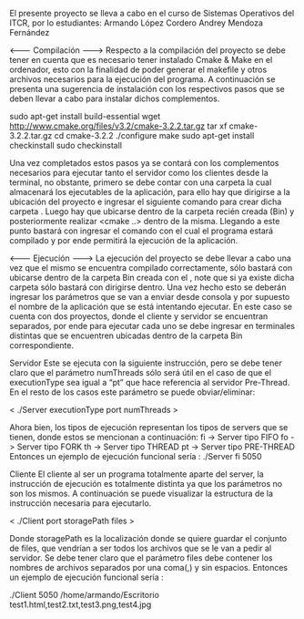 El presente proyecto se lleva a cabo en el curso de Sistemas Operativos del ITCR, por lo estudiantes: Armando López Cordero Andrey Mendoza Fernández


<--- Compilación --->
Respecto a la compilación del proyecto se debe tener en cuenta que es necesario tener instalado Cmake & Make en el ordenador, esto con la finalidad de poder generar el makefile y otros archivos necesarios para la ejecución del programa. A continuación se presenta una sugerencia de instalación con los respectivos pasos que se deben llevar a cabo para instalar dichos complementos.

sudo apt-get install build-essential
wget http://www.cmake.org/files/v3.2/cmake-3.2.2.tar.gz
tar xf cmake-3.2.2.tar.gz 
cd cmake-3.2.2 ./configure 
make
sudo apt-get install checkinstall
sudo checkinstall

Una vez completados estos pasos ya se contará con los complementos necesarios para ejecutar tanto el servidor como los clientes desde la terminal, no obstante, primero se debe contar con una carpeta la cual almacenará los ejecutables de la aplicación, para ello hay que dirigirse a la ubicación del proyecto e ingresar el siguiente comando para crear dicha carpeta <mkdir Bin>. Luego hay que ubicarse dentro de la carpeta recién creada (Bin) y posteriormente realizar <cmake ..> dentro de la misma.
Llegando a este punto bastará con ingresar el comando <make> con el cual el programa estará compilado y por ende permitirá la ejecución de la aplicación.




<--- Ejecución --->
La ejecución del proyecto se debe llevar a cabo una vez que el mismo se encuentra compilado correctamente, sólo bastará con ubicarse dentro de la carpeta Bin creada con el <mkdir Bin>, note que si ya existe dicha carpeta sólo bastará con dirigirse dentro. 
Una vez hecho esto se deberán ingresar los parámetros que se van a enviar desde consola y por supuesto el nombre de la aplicación que se está intentando ejecutar. En este caso se cuenta con dos proyectos, donde el cliente y servidor se encuentran separados, por ende para ejecutar cada uno se debe ingresar en terminales distintas que se encuentren ubicadas dentro de la carpeta Bin correspondiente.

Servidor
Este se ejecuta con la siguiente instrucción, pero se debe tener claro que el parámetro numThreads sólo será útil en el caso de que el executionType sea igual a “pt” que hace referencia al servidor Pre-Thread. En el resto de los casos este parámetro se puede obviar/eliminar:

< ./Server	executionType	port	numThreads >

Ahora bien, los tipos de ejecución representan los tipos de servers que se tienen, donde estos se mencionan a continuación:
fi -> Server tipo FIFO
fo -> Server tipo FORK
th -> Server tipo THREAD
pt -> Server tipo PRE-THREAD
Entonces un ejemplo de ejecución funcional sería : ./Server fi 5050

Cliente
El cliente al ser un programa totalmente aparte del server, la instrucción de ejecución es totalmente distinta ya que los parámetros no son los mismos. A continuación se puede visualizar la estructura de la instrucción necesaria para ejecutarlo.

< ./Client	port	storagePath	files >

Donde storagePath es la localización donde se quiere guardar el conjunto de files, que vendrían a ser todos los archivos que se le van a pedir al servidor. Se debe tener claro que el parámetro files debe contener los nombres de archivos separados por una coma(,) y sin espacios.
Entonces un ejemplo de ejecución funcional sería : 

./Client 5050 /home/armando/Escritorio test1.html,test2.txt,test3.png,test4.jpg

